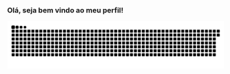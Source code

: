 ### Olá, seja bem vindo ao meu perfil!

![Snake animation](https://github.com/ArthurFariaPeixoto/ArthurFariaPeixoto/blob/output/github-contribution-grid-snake.svg)

